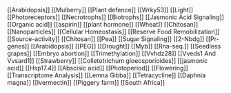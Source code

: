 [[Arabidopsis]]
[[Mulberry]]
[[Plant defence]]
[[Wrky53]]
[[Light]]
[[Photoreceptors]]
[[Necrotrophs]]
[[Biotrophs]]
[[Jasmonic Acid Signaling]]
[[Organic acid]]
[[aspirin]]
[[plant hormone]]
[[Wheat]]
[[Chitosan]]
[[Nanoparticles]]
[[Cellular Homeostasis]]
[[Reserve Food Remobilization]]
[[Source-activity]]
[[Chitosan]]
[[Pea]]
[[Sugar Signaling]]
[[2-Nbdg]]
[[Pr-genes]]
[[Arabidopsis]]
[[PEG]]
[[Drought]]
[[Myb]]
[[Rna-seq.]]
[[Seedless grapes]]
[[Embryo abortion]]
[[Trimethylation]]
[[Vvhdz28]]
[[Vveds1 And Vvsard1]]
[[Strawberry]]
[[Colletotrichum gloeosporioides]]
[[jasmonic acid]]
[[Hsp17.4]]
[[Abscisic acid]]
[[Photoperiod]]
[[Flowering]]
[[Transcriptome Analysis]]
[[Lemna Gibba]]
[[Tetracycline]]
[[Daphnia magna]]
[[Ivermectin]]
[[Piggery farm]]
[[South Africa]]
